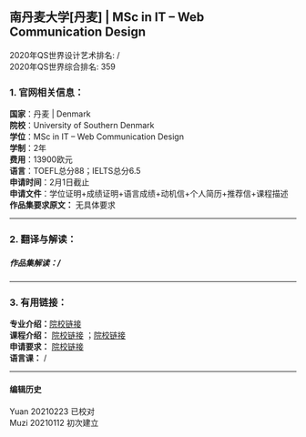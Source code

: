 ## 南丹麦大学[丹麦] | MSc in IT – Web Communication Design

2020年QS世界设计艺术排名: /  
2020年QS世界综合排名: 359  

### 1. 官网相关信息：  
**国家**：丹麦 | Denmark  
**院校**：University of Southern Denmark  
**学位**：MSc in IT – Web Communication Design  
**学制**：2年  
**费用**：13900欧元  
**语言**：TOEFL总分88；IELTS总分6.5  
**申请时间**：2月1日截止  
**申请文件**：学位证明+成绩证明+语言成绩+动机信+个人简历+推荐信+课程描述  
**作品集要求原文：** 无具体要求  

---

### 2. 翻译与解读：  

##### 作品集解读：/  



---


### 3. 有用链接：  

**专业介绍：**[院校链接](https://www.sdu.dk/en/uddannelse/kandidat/cand_it_webcommunication_design)    
**课程介绍：** [院校链接](https://www.sdu.dk/en/uddannelse/kandidat/cand_it_webcommunication_design/uddannelsens_opbygning) ；[院校链接](https://www.sdu.dk/-/media/files/uddannelse/uddoversigt/kandidat/webkommunikation/forloebsmodel+web+communication+design2020.pdf)  
**申请要求：** [院校链接](https://www.sdu.dk/en/uddannelse/kandidat/saadan_soeger_du)  
**语言课：** /  

---


#### 编辑历史  
Yuan 20210223 已校对  
Muzi 20210112 初次建立  
